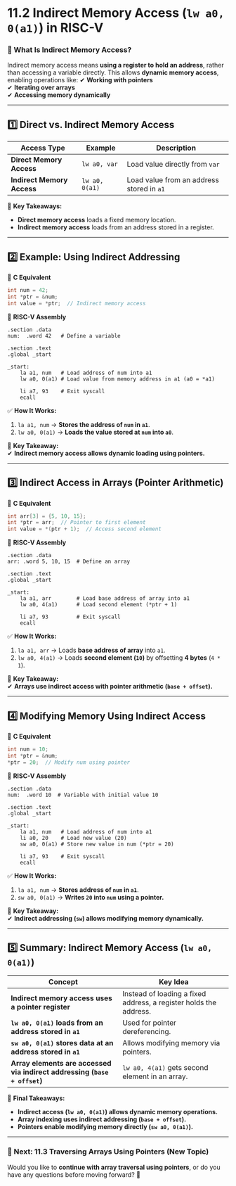 # **11.2 Indirect Memory Access (`lw a0, 0(a1)`) in RISC-V**

### **📌 What Is Indirect Memory Access?**

Indirect memory access means **using a register to hold an address**, rather than accessing a variable directly. This allows **dynamic memory access**, enabling operations like: ✔ **Working with pointers**  
✔ **Iterating over arrays**  
✔ **Accessing memory dynamically**

---

## **1️⃣ Direct vs. Indirect Memory Access**

|**Access Type**|**Example**|**Description**|
|---|---|---|
|**Direct Memory Access**|`lw a0, var`|Load value directly from `var`|
|**Indirect Memory Access**|`lw a0, 0(a1)`|Load value from an address stored in `a1`|

📌 **Key Takeaways:**

- **Direct memory access** loads a fixed memory location.
- **Indirect memory access** loads from an address stored in a register.

---

## **2️⃣ Example: Using Indirect Addressing**

📌 **C Equivalent**

```c
int num = 42;
int *ptr = &num;
int value = *ptr;  // Indirect memory access
```

📌 **RISC-V Assembly**

```assembly
.section .data
num:  .word 42   # Define a variable

.section .text
.global _start

_start:
    la a1, num   # Load address of num into a1
    lw a0, 0(a1) # Load value from memory address in a1 (a0 = *a1)

    li a7, 93    # Exit syscall
    ecall
```

✅ **How It Works:**

1. `la a1, num` → **Stores the address of `num` in `a1`**.
2. `lw a0, 0(a1)` → **Loads the value stored at `num` into `a0`**.

📌 **Key Takeaway:**  
✔ **Indirect memory access allows dynamic loading using pointers.**

---

## **3️⃣ Indirect Access in Arrays (Pointer Arithmetic)**

📌 **C Equivalent**

```c
int arr[3] = {5, 10, 15};
int *ptr = arr;  // Pointer to first element
int value = *(ptr + 1);  // Access second element
```

📌 **RISC-V Assembly**

```assembly
.section .data
arr: .word 5, 10, 15  # Define an array

.section .text
.global _start

_start:
    la a1, arr        # Load base address of array into a1
    lw a0, 4(a1)      # Load second element (*ptr + 1)

    li a7, 93         # Exit syscall
    ecall
```

✅ **How It Works:**

1. `la a1, arr` → Loads **base address of array** into `a1`.
2. `lw a0, 4(a1)` → Loads **second element (`10`)** by offsetting **4 bytes** (`4 * 1`).

📌 **Key Takeaway:**  
✔ **Arrays use indirect access with pointer arithmetic (`base + offset`).**

---

## **4️⃣ Modifying Memory Using Indirect Access**

📌 **C Equivalent**

```c
int num = 10;
int *ptr = &num;
*ptr = 20;  // Modify num using pointer
```

📌 **RISC-V Assembly**

```assembly
.section .data
num:  .word 10  # Variable with initial value 10

.section .text
.global _start

_start:
    la a1, num   # Load address of num into a1
    li a0, 20    # Load new value (20)
    sw a0, 0(a1) # Store new value in num (*ptr = 20)

    li a7, 93    # Exit syscall
    ecall
```

✅ **How It Works:**

1. `la a1, num` → **Stores address of `num` in `a1`**.
2. `sw a0, 0(a1)` → **Writes `20` into `num` using a pointer.**

📌 **Key Takeaway:**  
✔ **Indirect addressing (`sw`) allows modifying memory dynamically.**

---

## **5️⃣ Summary: Indirect Memory Access (`lw a0, 0(a1)`)**

|**Concept**|**Key Idea**|
|---|---|
|**Indirect memory access uses a pointer register**|Instead of loading a fixed address, a register holds the address.|
|**`lw a0, 0(a1)` loads from an address stored in `a1`**|Used for pointer dereferencing.|
|**`sw a0, 0(a1)` stores data at an address stored in `a1`**|Allows modifying memory via pointers.|
|**Array elements are accessed via indirect addressing (`base + offset`)**|`lw a0, 4(a1)` gets second element in an array.|

📌 **Final Takeaways:**

- **Indirect access (`lw a0, 0(a1)`) allows dynamic memory operations.**
- **Array indexing uses indirect addressing (`base + offset`).**
- **Pointers enable modifying memory directly (`sw a0, 0(a1)`).**

---

### **📌 Next: 11.3 Traversing Arrays Using Pointers (New Topic)**

Would you like to **continue with array traversal using pointers**, or do you have any questions before moving forward? 🚀